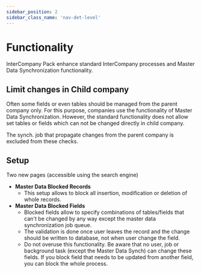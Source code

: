 ```yaml
---
sidebar_position: 2
sidebar_class_name: 'nav-det-level'
---
```


# Functionality

InterCompany Pack enhance standard InterCompany processes and Master Data Synchronization functionality.

## Limit changes in Child company

Often some fields or even tables should be managed from the parent company only. For this purpose, companies use the functionality of Master Data Synchronization. However, the standard functionality does not allow set tables or fields which can not be changed directly in child company.

The synch. job that propagate changes from the parent company is excluded from these checks.

## Setup

Two new pages (accessible using the search engine)

- **Master Data Blocked Records**
  - This setup allows to block all insertion, modification or deletion of whole records.
- **Master Data Blocked Fields**
  - Blocked fields allow to specify combinations of tables/fields that can't be changed by any way except the master data synchronization job queue.
  - The validation is done once user leaves the record and the change should be written to database, not when user change the field.
  - Do not overuse this functionality. Be aware that no user, job or background task (except the Master Data Synch) can change these fields. If you block field that needs to be updated from another field, you can block the whole process.
